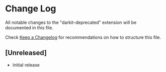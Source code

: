 # Change Log

All notable changes to the "darkit-deprecated" extension will be documented in this file.

Check [Keep a Changelog](http://keepachangelog.com/) for recommendations on how to structure this file.

## [Unreleased]

-   Initial release
